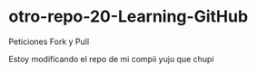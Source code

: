 # otro-repo-20-Learning-GitHub
Peticiones Fork y Pull

Estoy modificando el repo de mi compii yuju que chupi
